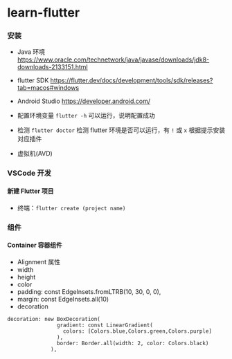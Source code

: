 # learn-flutter

### 安装

+ Java 环境
https://www.oracle.com/technetwork/java/javase/downloads/jdk8-downloads-2133151.html

+ flutter SDK
https://flutter.dev/docs/development/tools/sdk/releases?tab=macos#windows

+ Android Studio
https://developer.android.com/

+ 配置环境变量
```flutter -h``` 可以运行，说明配置成功

+ 检测
```flutter doctor``` 检测 flutter 环境是否可以运行，有 ```!``` 或 ```x``` 根据提示安装对应插件

+ 虚拟机(AVD)

### VSCode 开发

#### 新建 Flutter 项目

+ 终端：```flutter create (project name)```

### 组件

#### Container 容器组件

+ Alignment 属性
+ width
+ height
+ color
+ padding: const EdgeInsets.fromLTRB(10, 30, 0, 0),
+ margin: const EdgeInsets.all(10)
+ decoration
```
decoration: new BoxDecoration(
                gradient: const LinearGradient(
                  colors: [Colors.blue,Colors.green,Colors.purple]
                ),
                border: Border.all(width: 2, color: Colors.black)
              ),
```